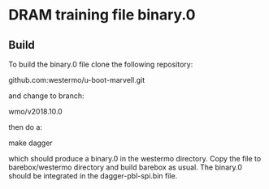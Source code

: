 # DRAM training file binary.0

## Build

To build the binary.0 file clone the following repository:

github.com:westermo/u-boot-marvell.git

and change to branch:

wmo/v2018.10.0

then do a:

make dagger

which should produce a binary.0 in the westermo directory. Copy the
file to barebox/westermo directory and build barebox as usual. The
binary.0 should be integrated in the dagger-pbl-spi.bin file.
